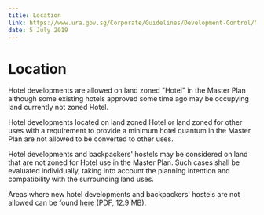 ```yaml
---
title: Location
link: https://www.ura.gov.sg/Corporate/Guidelines/Development-Control/Non-Residential/Hotel/Location
date: 5 July 2019
---
```


# Location

Hotel developments are allowed on land zoned "Hotel" in the Master Plan although some existing hotels approved some time ago may be occupying land currently not zoned Hotel.

Hotel developments located on land zoned Hotel or land zoned for other uses with a requirement to provide a minimum hotel quantum in the Master Plan are not allowed to be converted to other uses.

Hotel developments and backpackers' hostels may be considered on land that are not zoned for Hotel use in the Master Plan. Such cases shall be evaluated individually, taking into account the planning intention and compatibility with the surrounding land uses.

Areas where new hotel developments and backpackers' hostels are not allowed can be found [here](https://www.ura.gov.sg/-/media/Corporate/Guidelines/Development-control/Circulars/2018/Jun/dc18-04/dc18-04-AppA.pdf) (PDF, 12.9 MB).
